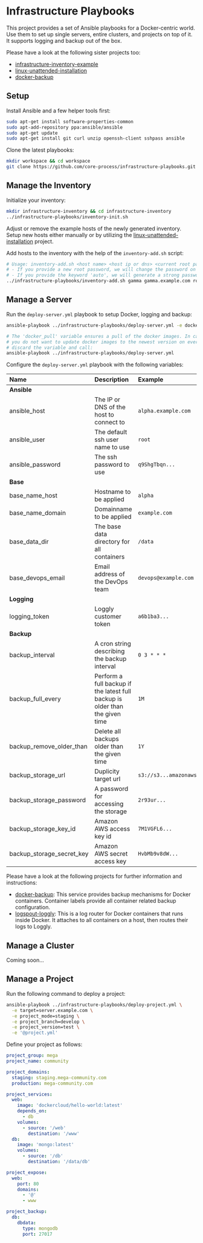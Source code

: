 # Infrastructure Playbooks

This project provides a set of Ansible playbooks for a Docker-centric world. Use them to set up single servers, entire clusters, and projects on top of it. It supports logging and backup out of the box.

Please have a look at the following sister projects too:
- [infrastructure-inventory-example](https://github.com/core-process/infrastructure-inventory-example)
- [linux-unattended-installation](https://github.com/core-process/linux-unattended-installation)
- [docker-backup](https://github.com/core-process/docker-backup)

## Setup

Install Ansible and a few helper tools first:

```sh
sudo apt-get install software-properties-common
sudo apt-add-repository ppa:ansible/ansible
sudo apt-get update
sudo apt-get install git curl unzip openssh-client sshpass ansible
```

Clone the latest playbooks:

```sh
mkdir workspace && cd workspace
git clone https://github.com/core-process/infrastructure-playbooks.git
```

## Manage the Inventory

Initialize your inventory:

```sh
mkdir infrastructure-inventory && cd infrastructure-inventory
../infrastructure-playbooks/inventory-init.sh
```

Adjust or remove the example hosts of the newly generated inventory. Setup new hosts either manually or by utilizing the [linux-unattended-installation](https://github.com/core-process/linux-unattended-installation) project.

Add hosts to the inventory with the help of the `inventory-add.sh` script:

```sh
# Usage: inventory-add.sh <host name> <host ip or dns> <current root password> [<new root password>|auto]
# - If you provide a new root password, we will change the password on the host automatically.
# - If you provide the keyword 'auto', we will generate a strong password automatically.
../infrastructure-playbooks/inventory-add.sh gamma gamma.example.com root-password auto
```

## Manage a Server

Run the `deploy-server.yml` playbook to setup Docker, logging and backup:

```sh
ansible-playbook ../infrastructure-playbooks/deploy-server.yml -e docker_pull=true

# The 'docker_pull' variable ensures a pull of the docker images. In case
# you do not want to update docker images to the newest version on every run,
# discard the variable and call:
ansible-playbook ../infrastructure-playbooks/deploy-server.yml
```

Configure the `deploy-server.yml` playbook with the following variables:

| Name | Description | Example |
| :--- | :--- |  :--- |
| **Ansible** | | |
| ansible_host | The IP or DNS of the host to connect to  | `alpha.example.com` |
| ansible_user | The default ssh user name to use | `root` |
| ansible_password | The ssh password to use | `q9ShgTbqn...` |
| **Base** | | |
| base_name_host | Hostname to be applied | `alpha` |
| base_name_domain | Domainname to be applied | `example.com` |
| base_data_dir | The base data directory for all containers | `/data` |
| base_devops_email | Email address of the DevOps team | `devops@example.com` |
| **Logging** | | |
| logging_token | Loggly customer token  | `a6b1ba3...` |
| **Backup** | | |
| backup_interval | A cron string describing the backup interval | `0 3 * * *` |
| backup_full_every | Perform a full backup if the latest full backup is older than the given time | `1M` |
| backup_remove_older_than | Delete all backups older than the given time | `1Y` |
| backup_storage_url | Duplicity target url | `s3://s3...amazonaws.com/...` |
| backup_storage_password | A password for accessing the storage | `2r93ur...` |
| backup_storage_key_id | Amazon AWS access key id | `7M1VGFL6...` |
| backup_storage_secret_key | Amazon AWS secret access key | `HvbMb9v8dW...` |

Please have a look at the following projects for further information and instructions:
- [docker-backup](https://github.com/core-process/docker-backup): This service provides backup mechanisms for Docker containers. Container labels provide all container related backup configuration.
- [logspout-loggly](https://github.com/iamatypeofwalrus/logspout-loggly): This is a log router for Docker containers that runs inside Docker. It attaches to all containers on a host, then routes their logs to Loggly.

## Manage a Cluster

Coming soon...

## Manage a Project

Run the following command to deploy a project:

```sh
ansible-playbook ../infrastructure-playbooks/deploy-project.yml \
  -e target=server.example.com \
  -e project_mode=staging \
  -e project_branch=develop \
  -e project_version=test \
  -e '@project.yml'
```

Define your project as follows:

```yml
project_group: mega
project_name: community

project_domains:
  staging: staging.mega-community.com
  production: mega-community.com

project_services:
  web:
    image: 'dockercloud/hello-world:latest'
    depends_on:
      - db
    volumes:
      - source: '/web'
        destination: '/www'
  db:
    image: 'mongo:latest'
    volumes:
      - source: '/db'
        destination: '/data/db'

project_expose:
  web:
    port: 80
    domains:
      - '@'
      - www

project_backup:
  db:
    dbdata:
      type: mongodb
      port: 27017
```
